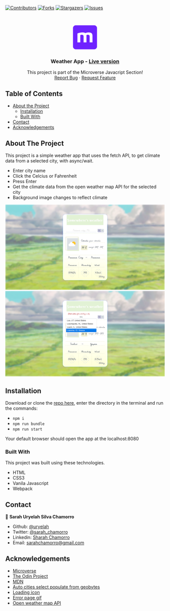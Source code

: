 [![Contributors][contributors-shield]][contributors-url]
[![Forks][forks-shield]][forks-url]
[![Stargazers][stars-shield]][stars-url]
[![Issues][issues-shield]][issues-url]

<!-- PROJECT LOGO -->
<br />
<p align="center">
  <a href="https://github.com/uryelah/Microverse-605-weather-app">
    <img src="public/img/mLogo.png" alt="Logo" width="80" height="80">
  </a>

  <h3 align="center">Weather App -
  <a href=''> Live version</a></h3>

  <p align="center">
    This project is part of the Microverse Javacript Section!
    <br />
    <a href="https://github.com/uryelah/Microverse-605-weather-app/issues">Report Bug</a>
    ·
    <a href="https://github.com/uryelah/Microverse-605-weather-app/issues">Request Feature</a>
  </p>
</p>

<!-- TABLE OF CONTENTS -->
## Table of Contents

* [About the Project](#about-the-project)
  * [Installation](#installation)
  * [Built With](#built-with)
* [Contact](#contact)
* [Acknowledgements](#acknowledgements)

<!-- ABOUT THE PROJECT -->
## About The Project

This project is a simple weather app that uses the fetch API, to get climate data from a selected city, with async/wait.

- Enter city name
- Click the Celcius or Fahrenheit
- Press Enter
- Get the climate data from the open weather map API for the selected city
- Background image changes to reflect climate

<div align="center">
  <img src="public/img/scap-001.png" width="900">
</div>
<div align="center">
  <img src="public/img/scap-002.png" width="900">
</div>

<!-- ABOUT THE PROJECT -->
## Installation

Download or clone the [repo here](https://github.com/uryelah/Microverse-605-weather-app.git), enter the directory in the terminal and run the commands:
* `npm i`
* `npm run bundle`
* `npm run start`

Your default browser should open the app at the localhost:8080

### Built With
This project was built using these technologies.
* HTML
* CSS3
* Vanila Javascript
* Webpack

<!-- CONTACT -->
## Contact

👤 **Sarah Uryelah Silva Chamorro**

- Github: [@uryelah](https://github.com/uryelah)
- Twitter: [@sarah_chamorro](https://twitter.com/sarah_chamorro)
- Linkedin: [Sharah Chamorro](https://www.linkedin.com/in/uryelah/)
- Email: [sarahchamorro@gmail.com](sarahchamorro@gmail.com)


<!-- ACKNOWLEDGEMENTS -->
## Acknowledgements
* [Microverse](https://www.microverse.org/)
* [The Odin Project](https://www.theodinproject.com/)
* [MDN](https://developer.mozilla.org/en-US/docs/Web/JavaScript)
* [Auto cities select populate from geobytes](https://geobytes.com/free-ajax-cities-jsonp-api/)
* [Loading icon](https://codepen.io/aurer/pen/jEGbA)
* [Error page gif](https://giphy.com/embed/96ayqIqaTqQlW)
* [Open weather map API](https://home.openweathermap.org/)

<!-- MARKDOWN LINKS & IMAGES -->
<!-- https://www.markdownguide.org/basic-syntax/#reference-style-links -->
[contributors-shield]: https://img.shields.io/github/contributors/uryelah/Microverse-605-weather-app.svg?style=flat-square
[contributors-url]: https://github.com/uryelah/Microverse-605-weather-app/graphs/contributors
[forks-shield]: https://img.shields.io/github/forks/uryelah/Microverse-605-weather-app.svg?style=flat-square
[forks-url]: https://github.com/uryelah/Microverse-605-weather-app/network/members
[stars-shield]: https://img.shields.io/github/stars/uryelah/Microverse-605-weather-app.svg?style=flat-square
[stars-url]: https://github.com/uryelah/Microverse-605-weather-app/stargazers
[issues-shield]: https://img.shields.io/github/issues/uryelah/Microverse-605-weather-app.svg?style=flat-square
[issues-url]: https://github.com/uryelah/Microverse-605-weather-app
[product-screenshot]: img/screenshot.PNG

